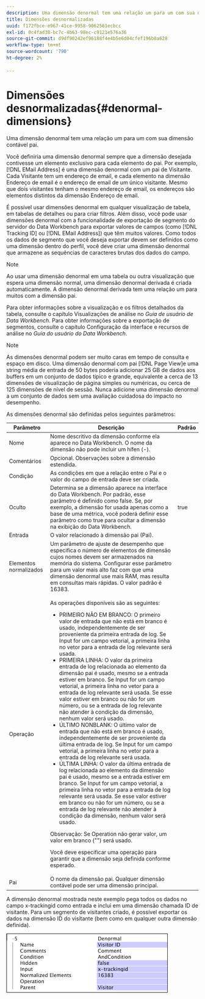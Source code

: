 ```yaml
---
description: Uma dimensão denormal tem uma relação um para um com sua dimensão contável pai.
title: Dimensões desnormalizadas
uuid: f172fbce-e967-41ce-9958-9062561ecbcc
exl-id: 0c4fad38-bc7c-4b63-98ec-c9121e576a36
source-git-commit: d9df90242ef96188f4e4b5e6d04cfef196b0a628
workflow-type: tm+mt
source-wordcount: '790'
ht-degree: 2%

---
```


# Dimensões desnormalizadas{#denormal-dimensions}

Uma dimensão denormal tem uma relação um para um com sua dimensão contável pai.

Você definiria uma dimensão denormal sempre que a dimensão desejada contivesse um elemento exclusivo para cada elemento do pai. Por exemplo, [!DNL EMail Address] é uma dimensão denormal com um pai de Visitante. Cada Visitante tem um endereço de email, e cada elemento na dimensão Endereço de email é o endereço de email de um único visitante. Mesmo que dois visitantes tenham o mesmo endereço de email, os endereços são elementos distintos da dimensão Endereço de email.

É possível usar dimensões denormal em qualquer visualização de tabela, em tabelas de detalhes ou para criar filtros. Além disso, você pode usar dimensões denormal com a funcionalidade de exportação de segmento do servidor do Data Workbench para exportar valores de campos (como [!DNL Tracking ID] ou [!DNL EMail Address]) que têm muitos valores. Como todos os dados de segmento que você deseja exportar devem ser definidos como uma dimensão dentro do perfil, você deve criar uma dimensão denormal que armazene as sequências de caracteres brutas dos dados do campo.

>[!NOTE]
>
>Ao usar uma dimensão denormal em uma tabela ou outra visualização que espera uma dimensão normal, uma dimensão denormal derivada é criada automaticamente. A dimensão denormal derivada tem uma relação um para muitos com a dimensão pai.

Para obter informações sobre a visualização e os filtros detalhados da tabela, consulte o capítulo Visualizações de análise no *Guia de usuário de Data Workbench*. Para obter informações sobre a exportação de segmentos, consulte o capítulo Configuração da interface e recursos de análise no *Guia do usuário do Data Workbench*.

>[!NOTE]
>
>As dimensões denormal podem ser muito caras em tempo de consulta e espaço em disco. Uma dimensão denormal com pai [!DNL Page View]e uma string média de entrada de 50 bytes poderia adicionar 25 GB de dados aos buffers em um conjunto de dados típico e grande, equivalente a cerca de 13 dimensões de visualização de página simples ou numéricas, ou cerca de 125 dimensões de nível de sessão. Nunca adicione uma dimensão denormal a um conjunto de dados sem uma avaliação cuidadosa do impacto no desempenho.

As dimensões denormal são definidas pelos seguintes parâmetros:

<table id="table_532AD791E39B4CF296FFA1C33FB8302E"> 
 <thead> 
  <tr> 
   <th colname="col1" class="entry"> Parâmetro </th> 
   <th colname="col2" class="entry"> Descrição </th> 
   <th colname="col3" class="entry"> Padrão </th> 
  </tr> 
 </thead>
 <tbody> 
  <tr> 
   <td colname="col1"> Nome </td> 
   <td colname="col2"> Nome descritivo da dimensão conforme ela aparece no Data Workbench. O nome da dimensão não pode incluir um hífen (-). </td> 
   <td colname="col3"> </td> 
  </tr> 
  <tr> 
   <td colname="col1"> Comentários </td> 
   <td colname="col2"> Opcional. Observações sobre a dimensão estendida. </td> 
   <td colname="col3"> </td> 
  </tr> 
  <tr> 
   <td colname="col1"> Condição </td> 
   <td colname="col2"> As condições em que a relação entre o Pai e o valor do campo de entrada deve ser criada. </td> 
   <td colname="col3"> </td> 
  </tr> 
  <tr> 
   <td colname="col1"> Oculto </td> 
   <td colname="col2"> Determina se a dimensão aparece na interface do Data Workbench. Por padrão, esse parâmetro é definido como false. Se, por exemplo, a dimensão for usada apenas como a base de uma métrica, você poderá definir esse parâmetro como true para ocultar a dimensão na exibição do Data Workbench. </td> 
   <td colname="col3"> true </td> 
  </tr> 
  <tr> 
   <td colname="col1"> Entrada </td> 
   <td colname="col2"> O valor relacionado à dimensão pai (Pai). </td> 
   <td colname="col3"> </td> 
  </tr> 
  <tr> 
   <td colname="col1"> Elementos normalizados </td> 
   <td colname="col2"> Um parâmetro de ajuste de desempenho que especifica o número de elementos de dimensão cujos nomes devem ser armazenados na memória do sistema. Configurar esse parâmetro para um valor mais alto faz com que uma dimensão denormal use mais RAM, mas resulta em consultas mais rápidas. O valor padrão é 16383. </td> 
   <td colname="col3"> </td> 
  </tr> 
  <tr> 
   <td colname="col1"> Operação </td> 
   <td colname="col2"> <p>As operações disponíveis são as seguintes: </p> <p> 
     <ul id="ul_CCDC45838A3941BD949B6D21EA0492B3"> 
      <li id="li_F33898192A82437692B5C15684EFCF64"> PRIMEIRO NÃO EM BRANCO: O primeiro valor de entrada que não está em branco é usado, independentemente de ser proveniente da primeira entrada de log. Se <span class="wintitle"> Input</span> for um campo vetorial, a primeira linha no vetor para a entrada de log relevante será usada. </li> 
      <li id="li_4ADD0A368BB74B64AD29126C8E7B333F"> PRIMEIRA LINHA: O valor da primeira entrada de log relacionada ao elemento da dimensão pai é usado, mesmo se a entrada estiver em branco. Se <span class="wintitle"> Input</span> for um campo vetorial, a primeira linha no vetor para a entrada de log relevante será usada. Se esse valor estiver em branco ou não for um número, ou se a entrada de log relevante não atender à condição da dimensão, nenhum valor será usado. </li> 
      <li id="li_C93CA22ADA634F21A6488BB3BEE7CB23"> ÚLTIMO NONBLANK: O último valor de entrada que não está em branco é usado, independentemente de ser proveniente da última entrada de log. Se <span class="wintitle"> Input</span> for um campo vetorial, a primeira linha no vetor para a entrada de log relevante será usada. </li> 
      <li id="li_2FFE585521B14FE5ABBF66AAC47F22C4"> ÚLTIMA LINHA: O valor da última entrada de log relacionada ao elemento da dimensão pai é usado, mesmo se a entrada estiver em branco. Se <span class="wintitle"> Input</span> for um campo vetorial, a primeira linha no vetor para a entrada de log relevante será usada. Se esse valor estiver em branco ou não for um número, ou se a entrada de log relevante não atender à condição da dimensão, nenhum valor será usado. </li> 
     </ul> </p> <p> <p>Observação:  Se Operation não gerar valor, um valor em branco ("") será usado. </p> </p> <p> Você deve especificar uma operação para garantir que a dimensão seja definida conforme esperado. </p> </td> 
   <td colname="col3"> </td> 
  </tr> 
  <tr> 
   <td colname="col1"> Pai </td> 
   <td colname="col2"> O nome da dimensão pai. Qualquer dimensão contável pode ser uma dimensão principal. </td> 
   <td colname="col3"> </td> 
  </tr> 
 </tbody> 
</table>

A dimensão denormal mostrada neste exemplo pega todos os dados no campo x-trackingid como entrada e inclui em uma dimensão chamada ID de visitante. Para um segmento de visitantes criado, é possível exportar os dados na dimensão ID do visitante (bem como em qualquer outra dimensão definida).

![](assets/cfg_Transformation_Dim_Denormal.png)
